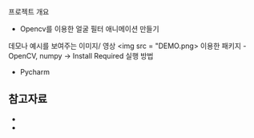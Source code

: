 프로젝트 개요
- Opencv를 이용한 얼굴 필터 애니메이션 만들기 

데모나 예시를 보여주는 이미지/ 영상
<img src = "DEMO.png>
이용한 패키지
-OpenCV, numpy -> Install Required
실행 방법
- Pycharm

참고자료
-
-
-
